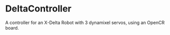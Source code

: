 # DeltaController
A controller for an X-Delta Robot with 3 dynamixel servos, using an OpenCR board.
